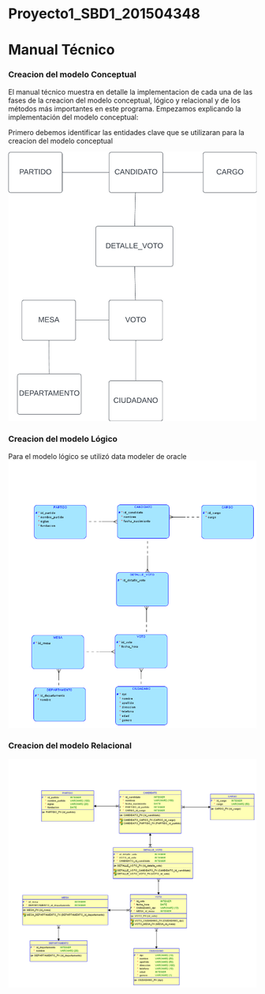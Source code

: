 # Proyecto1_SBD1_201504348


# Manual Técnico
### Creacion del modelo Conceptual
El manual técnico muestra en detalle la implementacion de cada una de las fases de la creacion del modelo conceptual, lógico y relacional y de los métodos más importantes en este programa. Empezamos explicando la implementación del modelo conceptual:

Primero debemos identificar las entidades clave que se utilizaran para la creacion del modelo conceptual

![Alt text](MODELO_FISICO/modelo_conceptual.png)

### Creacion del modelo Lógico

Para el modelo lógico se utilizó data modeler de oracle 
![Alt text](MODELO_FISICO/Logical.png)

### Creacion del modelo Relacional

![Alt text](MODELO_FISICO/Relational_1.png)

